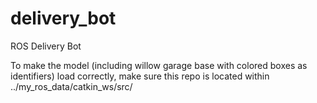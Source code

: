 # delivery_bot
ROS Delivery Bot

To make the model (including willow garage base with colored boxes as identifiers) load correctly, make sure this repo is located within ../my_ros_data/catkin_ws/src/

